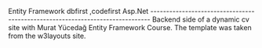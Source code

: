 Entity Framework 
dbfirst ,codefirst 
Asp.Net ------------------------------------------------------------------------------
Backend side of a dynamic cv site with Murat Yücedağ Entity Framework Course. The template was taken from the w3layouts site.

